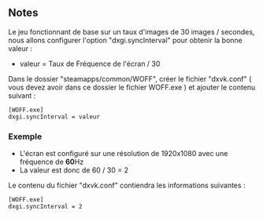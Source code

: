 ## Notes
Le jeu fonctionnant de base sur un taux d'images de 30 images / secondes, nous allons configurer l'option "dxgi.syncInterval" pour obtenir la bonne valeur :
- valeur = Taux de Fréquence de l'écran / 30

Dans le dossier "steamapps/common/WOFF", créer le fichier "dxvk.conf" ( vous devez avoir dans ce dossier le fichier WOFF.exe ) et ajouter le contenu suivant :
```
[WOFF.exe]
dxgi.syncInterval = valeur
```

### Exemple
- L'écran est configuré sur une résolution de 1920x1080 avec une fréquence de **60**Hz
- La valeur est donc de 60 / 30 = 2

Le contenu du fichier "dxvk.conf" contiendra les informations suivantes :
```
[WOFF.exe]
dxgi.syncInterval = 2
```
